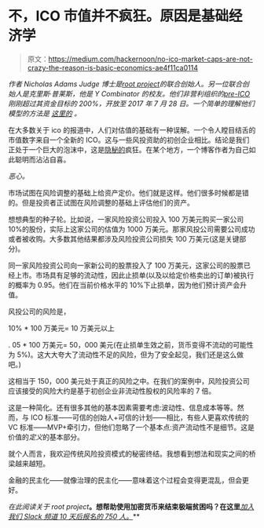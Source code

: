 # 不，ICO 市值并不疯狂。原因是基础经济学

> 原文：<https://medium.com/hackernoon/no-ico-market-caps-are-not-crazy-the-reason-is-basic-economics-ae4f11ca0114>

*作者 Nicholas Adams Judge 博士是*[*root project*](http://rootproject.co)*的联合创始人。另一位联合创始人是克里斯·普莱斯，他是 Y Combinator 的校友。他们非营利组织的*[*pre-ICO*](http://rootproject.co/preico)*刚刚超过其资金目标的 200%，开放至 2017 年 7 月 28 日。一个简单的理解他们模型的方法是* [*这里的*](/@nickadamsjudge/youve-missed-the-most-important-part-of-cryptocurrencies-4f7ee5b9f1a1) *。*

在大多数关于 ico 的报道中，人们对估值的基础有一种误解。一个令人瞠目结舌的市值数字来自一个全新的 ICO。这与一些风投资助的初创企业相比。结论是我们正处于一个巨大的泡沫中，这是[隐秘的](https://hackernoon.com/tagged/crypto)疯狂。在某个地方，一个博客作者为自己如此聪明而沾沾自喜。

*恶心。*

市场试图在风险调整的基础上给资产定价。他们就是这样。他们很多时候都是错的。但是投资者正试图在风险调整的基础上评估他们的资产。

想想典型的种子轮。比如说，一家风险投资公司投入 100 万美元购买一家公司 10%的股份，实际上这家公司的估值为 1000 万美元。那家风投公司需要公司成功或者被收购。大多数其他结果都涉及风险投资公司损失 100 万美元(这是关键部分)。

同一家风险投资公司向一家新公司的股票投入了 100 万美元，这家公司的股票已经上市。市场具有足够的流动性，因此止损单(以及以给定价格卖出的订单)被执行的概率为 0.95。他们在当前价格水平的 10%下止损单，因为他们预计资产会升值。

风投公司的风险是，

10% * 100 万美元= 10 万美元以上

. 05 * 100 万美元= 50，000 美元(在止损单生效之前，货币变得不流动的可能性为 5%)。这大大夸大了流动性不足的风险，但为了安全起见，我们还是这么做吧。)

这相当于 150，000 美元处于真正的风险之中。在我们的案例中，风险投资公司应该接受的风险大约是基于初创企业非流动性股权的风险率的 7 倍。

这是一种简化。还有很多其他的基本因素需要考虑:波动性、信息成本等等。然而，与 ICO 标准——可信的创始人+可信的计划——相比，有些人更喜欢传统的 VC 标准——MVP+牵引力，但他们忽略了一个基本点:资产流动性不是细节。这是价值的*定义*的基本部分。

就个人而言，我欢迎传统风险投资模式的秘密终结。我想看到想法和现实之间的桥梁越来越短。

金融的民主化——就像治理的民主化——意味着这个过程会变得更混乱，但会更好。

*在此阅读关于 root project*[](http://rootproject.co)**。想帮助使用加密货币来结束极端贫困吗？在这里**[*加入我们 Slack 频道 10 天后报名的 750 人。*](http://rootproject.herokuapp.com)**